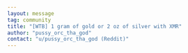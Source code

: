 ```yaml
---
layout: message
tag: community
title: "[WTB] 1 gram of gold or 2 oz of silver with XMR"
author: "pussy_orc_tha_god"	
contact: "u/pussy_orc_tha_god (Reddit)"
---
```

